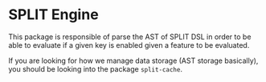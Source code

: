# SPLIT Engine

This package is responsible of parse the AST of SPLIT DSL in order to be able
to evaluate if a given key is enabled given a feature to be evaluated.

If you are looking for how we manage data storage (AST storage basically), you
should be looking into the package `split-cache`.
